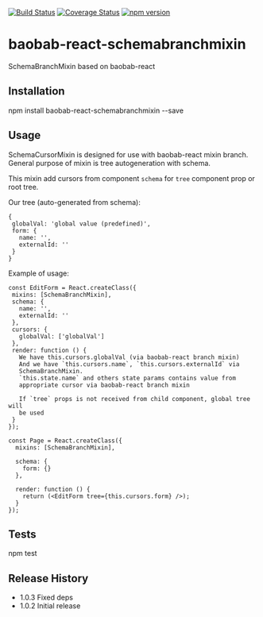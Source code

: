 [![Build Status](https://travis-ci.org/Brogency/baobab-react-schemabranchmixin.svg)](https://travis-ci.org/Brogency/baobab-react-schemabranchmixin)
[![Coverage Status](https://coveralls.io/repos/Brogency/baobab-react-schemabranchmixin/badge.svg?branch=master&service=github)](https://coveralls.io/github/Brogency/baobab-react-schemabranchmixin?branch=master)
[![npm version](https://badge.fury.io/js/baobab-react-schemabranchmixin.svg)](https://badge.fury.io/js/baobab-react-schemabranchmixin)

baobab-react-schemabranchmixin
=========

SchemaBranchMixin based on baobab-react

## Installation

  npm install baobab-react-schemabranchmixin --save

## Usage

SchemaCursorMixin is designed for use with baobab-react mixin branch.
General purpose of mixin is tree autogeneration with schema.

This mixin add cursors from component `schema` for `tree` component prop or root tree.

Our tree (auto-generated from schema):
```
{
 globalVal: 'global value (predefined)',
 form: {
   name: '',
   externalId: ''
 }
}
```

Example of usage:
```
const EditForm = React.createClass({
 mixins: [SchemaBranchMixin],
 schema: {
   name: '',
   externalId: ''
 },
 cursors: {
   globalVal: ['globalVal']
 },
 render: function () {
   We have this.cursors.globalVal (via baobab-react branch mixin)
   And we have `this.cursors.name`, `this.cursors.externalId` via
   SchemaBranchMixin.
   `this.state.name` and others state params contains value from
   appropriate cursor via baobab-react branch mixin

   If `tree` props is not received from child component, global tree will
   be used
 }
});

const Page = React.createClass({
  mixins: [SchemaBranchMixin],

  schema: {
    form: {}
  },

  render: function () {
    return (<EditForm tree={this.cursors.form} />);
  }
});
```

## Tests

  npm test

## Release History

* 1.0.3 Fixed deps
* 1.0.2 Initial release
